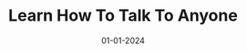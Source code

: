 ---
layout: post
title: Learn How To Talk To Anyone
categories: [bookreview]
# tags:       [jekyll, update]
# show_collection: learning
caption: Overcome Awkwardness, Make Connections And Socialize With Ease (The Successful Introverts Guide Series Book 1)
description: >
  Blablabla
date: '01-01-2024'
image: 
  path: /assets/img/projects/hydejack-site.jpg
  srcset: 
    1920w: https://images-na.ssl-images-amazon.com/images/S/compressed.photo.goodreads.com/books/1683147674i/145411277.jpg
    960w:  https://images-na.ssl-images-amazon.com/images/S/compressed.photo.goodreads.com/books/1683147674i/145411277.jpg
    480w:  https://images-na.ssl-images-amazon.com/images/S/compressed.photo.goodreads.com/books/1683147674i/145411277.jpg
#     480w:  /assets/img/projects/hydejack-site@0,25x.jpg
links:
  - title: Link
    url: https://www.goodreads.com/book/show/145411277-learn-how-to-talk-to-anyone
sitemap: false
---